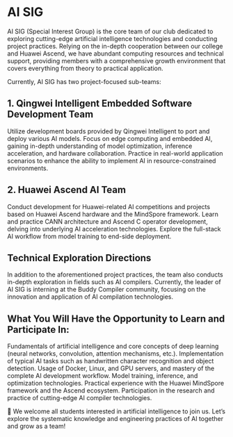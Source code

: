 # AI SIG

AI SIG (Special Interest Group) is the core team of our club dedicated to exploring cutting-edge artificial intelligence technologies and conducting project practices. Relying on the in-depth cooperation between our college and Huawei Ascend, we have abundant computing resources and technical support, providing members with a comprehensive growth environment that covers everything from theory to practical application.

Currently, AI SIG has two project-focused sub-teams:

## 1. Qingwei Intelligent Embedded Software Development Team
Utilize development boards provided by Qingwei Intelligent to port and deploy various AI models.
Focus on edge computing and embedded AI, gaining in-depth understanding of model optimization, inference acceleration, and hardware collaboration.
Practice in real-world application scenarios to enhance the ability to implement AI in resource-constrained environments.

## 2. Huawei Ascend AI Team
Conduct development for Huawei-related AI competitions and projects based on Huawei Ascend hardware and the MindSpore framework.
Learn and practice CANN architecture and Ascend C operator development, delving into underlying AI acceleration technologies.
Explore the full-stack AI workflow from model training to end-side deployment.

## Technical Exploration Directions
In addition to the aforementioned project practices, the team also conducts in-depth exploration in fields such as AI compilers. Currently, the leader of AI SIG is interning at the Buddy Compiler community, focusing on the innovation and application of AI compilation technologies.

## What You Will Have the Opportunity to Learn and Participate In:
Fundamentals of artificial intelligence and core concepts of deep learning (neural networks, convolution, attention mechanisms, etc.).
Implementation of typical AI tasks such as handwritten character recognition and object detection.
Usage of Docker, Linux, and GPU servers, and mastery of the complete AI development workflow.
Model training, inference, and optimization technologies.
Practical experience with the Huawei MindSpore framework and the Ascend ecosystem.
Participation in the research and practice of cutting-edge AI compiler technologies.

🌹 We welcome all students interested in artificial intelligence to join us. Let’s explore the systematic knowledge and engineering practices of AI together and grow as a team!


